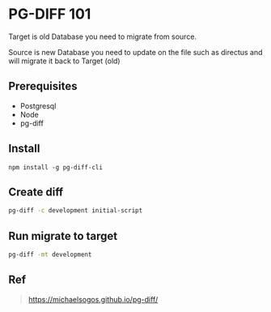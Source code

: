 # PG-DIFF 101

Target is old Database you need to migrate from source.

Source is new Database you need to update on the file such as directus and will migrate it back to Target (old)

## Prerequisites

- Postgresql
- Node
- pg-diff

## Install

`npm install -g pg-diff-cli`

## Create diff

```sh
pg-diff -c development initial-script
```

## Run migrate to target

```sh
pg-diff -mt development
```

## Ref

> https://michaelsogos.github.io/pg-diff/
